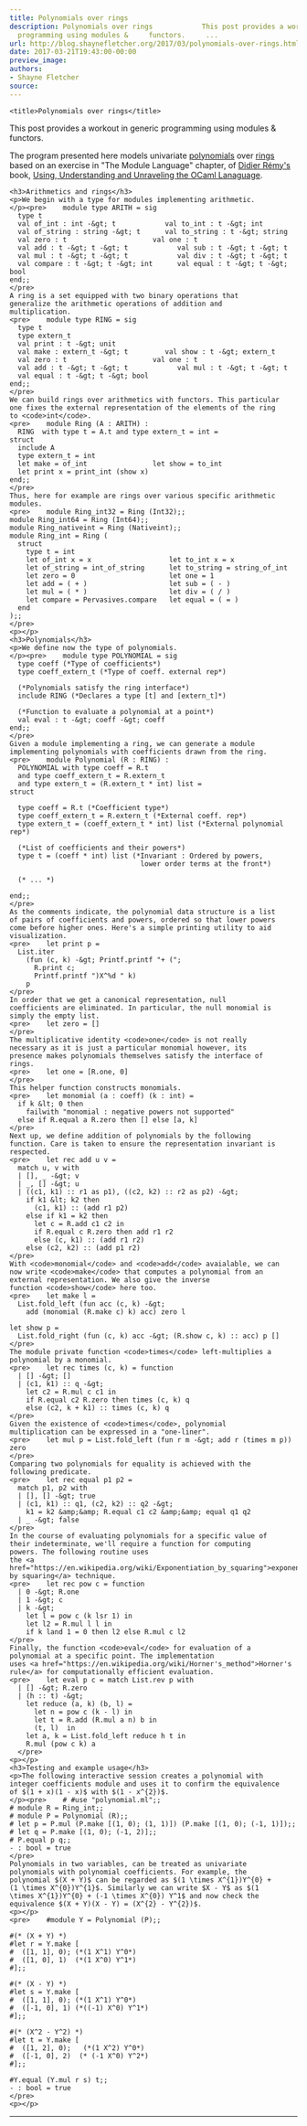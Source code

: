 ```yaml
---
title: Polynomials over rings
description: Polynomials over rings            This post provides a workout in generic
  programming using modules &     functors.     ...
url: http://blog.shaynefletcher.org/2017/03/polynomials-over-rings.html
date: 2017-03-21T19:43:00-00:00
preview_image:
authors:
- Shayne Fletcher
source:
---
```


<!DOCTYPE html PUBLIC "-//W3C//DTD HTML 4.01//EN" "http://www.w3.org/TR/html4/strict.dtd"><html><head>
     
    
    <title>Polynomials over rings</title>
  </head>
  <body>
    <p>This post provides a workout in generic programming using modules &amp;
    functors.
    </p>
    <p>The program presented here models
    univariate <a href="https://en.wikipedia.org/wiki/Polynomial">polynomials</a>
    over <a href="https://en.wikipedia.org/wiki/Ring_(mathematics)">rings</a>
    based on an exercise in "The Module Language" chapter, of
    <a href="http://gallium.inria.fr/~remy/">Didier Rémy's</a>
    book, <a href="https://caml.inria.fr/pub/docs/u3-ocaml/index.html">Using,
    Understanding and Unraveling the OCaml Lanaguage</a>.
    </p>

    <h3>Arithmetics and rings</h3>
    <p>We begin with a type for modules implementing arithmetic.
    </p><pre>    module type ARITH = sig
      type t
      val of_int : int -&gt; t            val to_int : t -&gt; int
      val of_string : string -&gt; t      val to_string : t -&gt; string
      val zero : t                     val one : t
      val add : t -&gt; t -&gt; t            val sub : t -&gt; t -&gt; t
      val mul : t -&gt; t -&gt; t            val div : t -&gt; t -&gt; t
      val compare : t -&gt; t -&gt; int      val equal : t -&gt; t -&gt; bool
    end;;
    </pre>
    A ring is a set equipped with two binary operations that
    generalize the arithmetic operations of addition and
    multiplication.
    <pre>    module type RING = sig
      type t
      type extern_t
      val print : t -&gt; unit
      val make : extern_t -&gt; t         val show : t -&gt; extern_t
      val zero : t                     val one : t
      val add : t -&gt; t -&gt; t            val mul : t -&gt; t -&gt; t
      val equal : t -&gt; t -&gt; bool
    end;;
    </pre>
    We can build rings over arithmetics with functors. This particular
    one fixes the external representation of the elements of the ring
    to <code>int</code>.
    <pre>    module Ring (A : ARITH) :
      RING  with type t = A.t and type extern_t = int =
    struct
      include A
      type extern_t = int
      let make = of_int                let show = to_int
      let print x = print_int (show x)
    end;;
    </pre>
    Thus, here for example are rings over various specific arithmetic
    modules.
    <pre>    module Ring_int32 = Ring (Int32);;
    module Ring_int64 = Ring (Int64);;
    module Ring_nativeint = Ring (Nativeint);;
    module Ring_int = Ring (
      struct
        type t = int
        let of_int x = x                   let to_int x = x
        let of_string = int_of_string      let to_string = string_of_int
        let zero = 0                       let one = 1
        let add = ( + )                    let sub = ( - )
        let mul = ( * )                    let div = ( / )
        let compare = Pervasives.compare   let equal = ( = )
      end
    );;
    </pre>
    <p></p>
    <h3>Polynomials</h3>
    <p>We define now the type of polynomials.
    </p><pre>    module type POLYNOMIAL = sig
      type coeff (*Type of coefficients*)
      type coeff_extern_t (*Type of coeff. external rep*)

      (*Polynomials satisfy the ring interface*)
      include RING (*Declares a type [t] and [extern_t]*)

      (*Function to evaluate a polynomial at a point*)
      val eval : t -&gt; coeff -&gt; coeff
    end;;
    </pre>
    Given a module implementing a ring, we can generate a module
    implementing polynomials with coefficients drawn from the ring.
    <pre>    module Polynomial (R : RING) :
      POLYNOMIAL with type coeff = R.t
      and type coeff_extern_t = R.extern_t
      and type extern_t = (R.extern_t * int) list =
    struct
    
      type coeff = R.t (*Coefficient type*)
      type coeff_extern_t = R.extern_t (*External coeff. rep*)
      type extern_t = (coeff_extern_t * int) list (*External polynomial rep*)
    
      (*List of coefficients and their powers*)
      type t = (coeff * int) list (*Invariant : Ordered by powers,
                                    lower order terms at the front*)

      (* ... *)

    end;;
    </pre>
    As the comments indicate, the polynomial data structure is a list
    of pairs of coefficients and powers, ordered so that lower powers
    come before higher ones. Here's a simple printing utility to aid
    visualization.
    <pre>    let print p =
      List.iter
        (fun (c, k) -&gt; Printf.printf "+ (";
          R.print c;
          Printf.printf ")X^%d " k)
        p
    </pre>
    In order that we get a canonical representation, null
    coefficients are eliminated. In particular, the null monomial is
    simply the empty list.
    <pre>    let zero = []
    </pre>
    The multiplicative identity <code>one</code> is not really
    necessary as it is just a particular monomial however, its
    presence makes polynomials themselves satisfy the interface of
    rings.
    <pre>    let one = [R.one, 0]
    </pre>
    This helper function constructs monomials.
    <pre>    let monomial (a : coeff) (k : int) =
      if k &lt; 0 then
        failwith "monomial : negative powers not supported"
      else if R.equal a R.zero then [] else [a, k]
    </pre>
    Next up, we define addition of polynomials by the following
    function. Care is taken to ensure the representation invariant is
    respected.
    <pre>    let rec add u v =
      match u, v with
      | [], _ -&gt; v
      | _, [] -&gt; u
      | ((c1, k1) :: r1 as p1), ((c2, k2) :: r2 as p2) -&gt;
        if k1 &lt; k2 then
          (c1, k1) :: (add r1 p2)
        else if k1 = k2 then
          let c = R.add c1 c2 in
          if R.equal c R.zero then add r1 r2
          else (c, k1) :: (add r1 r2)
        else (c2, k2) :: (add p1 r2)
    </pre>
    With <code>monomial</code> and <code>add</code> avaialable, we can
    now write <code>make</code> that computes a polynomial from an
    external representation. We also give the inverse
    function <code>show</code> here too.
    <pre>    let make l =
      List.fold_left (fun acc (c, k) -&gt;
        add (monomial (R.make c) k) acc) zero l

    let show p =
      List.fold_right (fun (c, k) acc -&gt; (R.show c, k) :: acc) p []
    </pre>
    The module private function <code>times</code> left-multiplies a
    polynomial by a monomial.
    <pre>    let rec times (c, k) = function
      | [] -&gt; []
      | (c1, k1) :: q -&gt;
        let c2 = R.mul c c1 in
        if R.equal c2 R.zero then times (c, k) q
        else (c2, k + k1) :: times (c, k) q
    </pre>
    Given the existence of <code>times</code>, polynomial
    multiplication can be expressed in a "one-liner".
    <pre>    let mul p = List.fold_left (fun r m -&gt; add r (times m p)) zero
    </pre>
    Comparing two polynomials for equality is achieved with the
    following predicate.
    <pre>    let rec equal p1 p2 =
      match p1, p2 with
      | [], [] -&gt; true
      | (c1, k1) :: q1, (c2, k2) :: q2 -&gt;
        k1 = k2 &amp;&amp; R.equal c1 c2 &amp;&amp; equal q1 q2
      | _ -&gt; false
    </pre>
    In the course of evaluating polynomials for a specific value of
    their indeterminate, we'll require a function for computing
    powers. The following routine uses
    the <a href="https://en.wikipedia.org/wiki/Exponentiation_by_squaring">exponentiation
    by squaring</a> technique.
    <pre>    let rec pow c = function
      | 0 -&gt; R.one
      | 1 -&gt; c
      | k -&gt;
        let l = pow c (k lsr 1) in
        let l2 = R.mul l l in
        if k land 1 = 0 then l2 else R.mul c l2
    </pre>
    Finally, the function <code>eval</code> for evaluation of a
    polynomial at a specific point. The implementation
    uses <a href="https://en.wikipedia.org/wiki/Horner's_method">Horner's
    rule</a> for computationally efficient evaluation.
    <pre>    let eval p c = match List.rev p with
      | [] -&gt; R.zero
      | (h :: t) -&gt;
        let reduce (a, k) (b, l) =
          let n = pow c (k - l) in
          let t = R.add (R.mul a n) b in
          (t, l)  in
        let a, k = List.fold_left reduce h t in
        R.mul (pow c k) a
      </pre>
    <p></p>
    <h3>Testing and example usage</h3>
    <p>The following interactive session creates a polynomial with
    integer coefficients module and uses it to confirm the equivalence
    of $(1 + x)(1 - x)$ with $(1 - x^{2})$.
    </p><pre>    # #use "polynomial.ml";;
    # module R = Ring_int;;
    # module P = Polynomial (R);;
    # let p = P.mul (P.make [(1, 0); (1, 1)]) (P.make [(1, 0); (-1, 1)]);;
    # let q = P.make [(1, 0); (-1, 2)];;
    # P.equal p q;;
    - : bool = true
    </pre>
    Polynomials in two variables, can be treated as univariate
    polynomials with polynomial coefficients. For example, the
    polynomial $(X + Y)$ can be regarded as $(1 \times X^{1})Y^{0} +
    (1 \times X^{0})Y^{1}$. Similarly we can write $X - Y$ as $(1
    \times X^{1})Y^{0} + (-1 \times X^{0}) Y^1$ and now check the
    equivalence $(X + Y)(X - Y) = (X^{2} - Y^{2})$.
    <p></p>
    <pre>    #module Y = Polynomial (P);;
    
    #(* (X + Y) *)
    #let r = Y.make [
    #  ([1, 1], 0); (*(1 X^1) Y^0*)
    #  ([1, 0], 1)  (*(1 X^0) Y^1*)
    #];;

    #(* (X - Y) *)
    #let s = Y.make [
    #  ([1, 1], 0); (*(1 X^1) Y^0*)
    #  ([-1, 0], 1) (*((-1) X^0) Y^1*)
    #];;

    #(* (X^2 - Y^2) *)
    #let t = Y.make [
    #  ([1, 2], 0);   (*(1 X^2) Y^0*)
    #  ([-1, 0], 2)  (* (-1 X^0) Y^2*)
    #];;

    #Y.equal (Y.mul r s) t;;
    - : bool = true
    </pre>
    <p></p>
   <hr>
  

</body></html>
